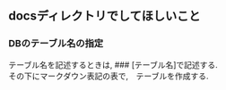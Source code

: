 ## docsディレクトリでしてほしいこと

###  DBのテーブル名の指定
テーブル名を記述するときは, ### [テーブル名]で記述する.  
その下にマークダウン表記の表で,　テーブルを作成する.  
